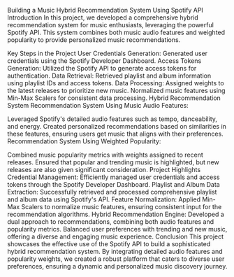  Building a Music Hybrid Recommendation System Using Spotify API
Introduction
In this project, we developed a comprehensive hybrid recommendation system for music enthusiasts, leveraging the powerful Spotify API. This system combines both music audio features and weighted popularity to provide personalized music recommendations.

Key Steps in the Project
User Credentials Generation:
Generated user credentials using the Spotify Developer Dashboard.
Access Tokens Generation:
Utilized the Spotify API to generate access tokens for authentication.
Data Retrieval:
Retrieved playlist and album information using playlist IDs and access tokens.
Data Processing:
Assigned weights to the latest releases to prioritize new music.
Normalized music features using Min-Max Scalers for consistent data processing.
Hybrid Recommendation System
Recommendation System Using Music Audio Features:

Leveraged Spotify's detailed audio features such as tempo, danceability, and energy.
Created personalized recommendations based on similarities in these features, ensuring users get music that aligns with their preferences.
Recommendation System Using Weighted Popularity:

Combined music popularity metrics with weights assigned to recent releases.
Ensured that popular and trending music is highlighted, but new releases are also given significant consideration.
Project Highlights
Credential Management:
Efficiently managed user credentials and access tokens through the Spotify Developer Dashboard.
Playlist and Album Data Extraction:
Successfully retrieved and processed comprehensive playlist and album data using Spotify's API.
Feature Normalization:
Applied Min-Max Scalers to normalize music features, ensuring consistent input for the recommendation algorithms.
Hybrid Recommendation Engine:
Developed a dual approach to recommendations, combining both audio features and popularity metrics.
Balanced user preferences with trending and new music, offering a diverse and engaging music experience.
Conclusion
This project showcases the effective use of the Spotify API to build a sophisticated hybrid recommendation system. By integrating detailed audio features and popularity weights, we created a robust platform that caters to diverse user preferences, ensuring a dynamic and personalized music discovery journey.
